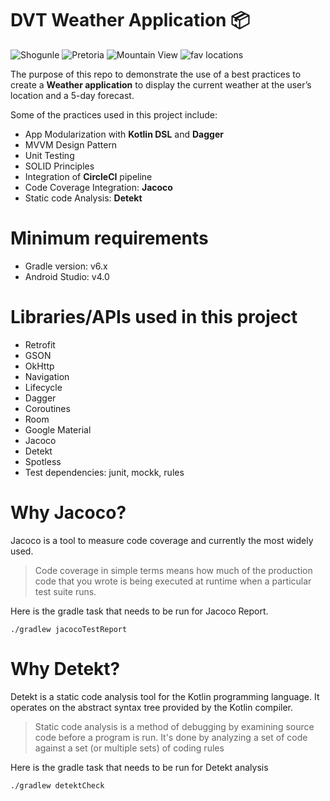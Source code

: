 # DVT Weather Application :package:
![Shogunle](https://user-images.githubusercontent.com/34070156/122164068-1345d480-ce6e-11eb-9abb-c9890a444f03.JPG)
![Pretoria](https://user-images.githubusercontent.com/34070156/122164174-48522700-ce6e-11eb-858c-bd992e2d3cb7.JPG)
![Mountain View](https://user-images.githubusercontent.com/34070156/122164180-4a1bea80-ce6e-11eb-8c2f-ad21da9c7a51.JPG)
![fav locations](https://user-images.githubusercontent.com/34070156/122164185-4be5ae00-ce6e-11eb-9903-f21fd031d09a.JPG)

The purpose of this repo to demonstrate the use of a best practices to create a **Weather application** to display the current weather at the user’s location and a 5-day forecast.

Some of the practices used in this project include:

* App Modularization with **Kotlin DSL** and **Dagger**
* MVVM Design Pattern
* Unit Testing
* SOLID Principles
* Integration of **CircleCI** pipeline
* Code Coverage Integration: **Jacoco**
* Static code Analysis: **Detekt**

# Minimum requirements
* Gradle version: v6.x
* Android Studio: v4.0

# Libraries/APIs used in this project
* Retrofit
* GSON
* OkHttp
* Navigation
* Lifecycle
* Dagger
* Coroutines
* Room
* Google Material
* Jacoco
* Detekt
* Spotless
* Test dependencies: junit, mockk, rules

# Why Jacoco?
Jacoco is a tool to measure code coverage and currently the most widely used.

> Code coverage in simple terms means how much of the production code that you wrote is being executed at runtime when a particular test suite runs.

Here is the gradle task that needs to be run for Jacoco Report.
```
./gradlew jacocoTestReport
```
# Why Detekt?
Detekt is a static code analysis tool for the Kotlin programming language. It operates on the abstract syntax tree provided by the Kotlin compiler.

> Static code analysis  is a method of debugging by examining source code before a program is run. 
It's done by analyzing a set of code against a set (or multiple sets) of coding rules

Here is the gradle task that needs to be run for Detekt analysis
```
./gradlew detektCheck
```




